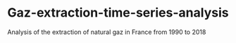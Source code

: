 # Gaz-extraction-time-series-analysis
Analysis of the extraction of natural gaz in France from 1990 to 2018

